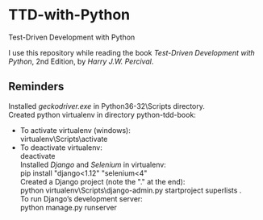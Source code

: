 # TTD-with-Python
Test-Driven Development with Python

I use this repository while reading the book *Test-Driven Development with Python*, 2nd Edition, by *Harry J.W. Percival*.


## Reminders
Installed *geckodriver.exe* in Python36-32\Scripts directory.  
Created python virtualenv in directory python-tdd-book:  
- To activate virtualenv (windows):  
    virtualenv\Scripts\activate  
- To deactivate virtualenv:  
    deactivate  
Installed *Django* and *Selenium* in virtualenv:  
    pip install "django<1.12" "selenium<4"  
Created a Django project (note the "." at the end):  
    python virtualenv\Scripts\django-admin.py startproject superlists .  
To run Django’s development server:  
    python manage.py runserver  

